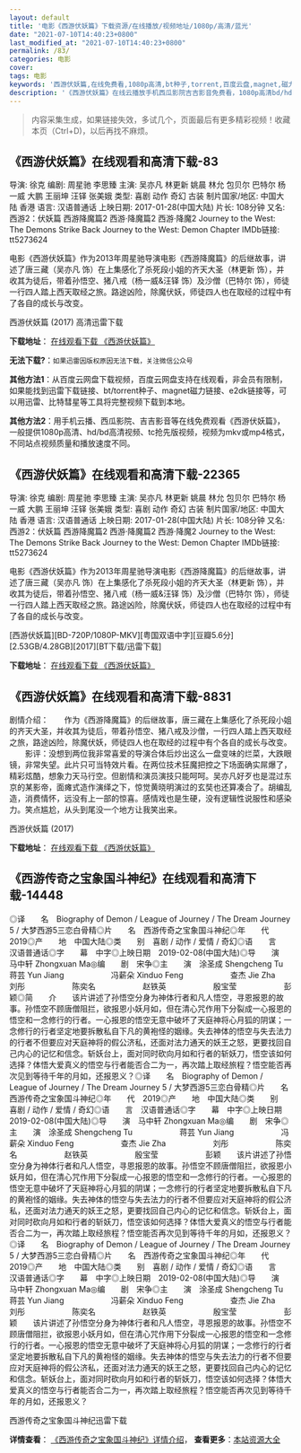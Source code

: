 ```yaml
---
layout: default
title: '电影《西游伏妖篇》下载资源/在线播放/视频地址/1080p/高清/蓝光'
date: "2021-07-10T14:40:23+0800"
last_modified_at: "2021-07-10T14:40:23+0800"
permalink: /83/
categories: 电影
cover:
tags: 电影
keywords: '西游伏妖篇,在线免费看,1080p高清,bt种子,torrent,百度云盘,magnet,磁力链,迅雷下载资源'
description: '《西游伏妖篇》在线云播放手机西瓜影院吉吉影音免费看，1080p高清bd/hd未删减完整版和tc抢先枪版，mkv/mp4格式，附带bt/torrent种子、magnet/磁力链、百度云盘、网盘资源迅雷下载链接'
---
```


>内容采集生成，如果链接失效，多试几个，页面最后有更多精彩视频！收藏本页（Ctrl+D)，以后再找不麻烦。


## 《西游伏妖篇》在线观看和高清下载-83

导演: 徐克 编剧: 周星驰 李思臻 主演: 吴亦凡 林更新 姚晨 林允 包贝尔 巴特尔 杨一威 大鹏 王丽坤 汪铎 张美娥 类型: 喜剧 动作 奇幻 古装 制片国家/地区: 中国大陆 香港 语言: 汉语普通话 上映日期: 2017-01-28(中国大陆) 片长: 108分钟 又名: 西游2：伏妖篇 西游降魔篇2 西游·降魔篇2 西游·降魔2 Journey to the West: The Demons Strike Back Journey to the West: Demon Chapter IMDb链接: tt5273624

电影《西游伏妖篇》作为2013年周星驰导演电影《西游降魔篇》的后继故事，讲述了唐三藏（吴亦凡 饰）在上集感化了杀死段小姐的齐天大圣（林更新 饰），并收其为徒后，带着孙悟空、猪八戒（杨一威&汪铎 饰）及沙僧（巴特尔 饰），师徒一行四人踏上西天取经之旅。路途凶险，除魔伏妖，师徒四人也在取经的过程中有了各自的成长与改变。


西游伏妖篇 (2017) 高清迅雷下载

**下载地址**： [在线观看下载 《西游伏妖篇》](https://www.xl720.com/thunder/23354.html) 


**无法下载?**：`如果迅雷因版权原因无法下载，关注微信公众号 `

**其他方法1**：从百度云网盘下载视频，百度云网盘支持在线观看，非会员有限制，如果能找到迅雷下载链接、bt/torrent种子、magnet磁力链接、e2dk链接等，可以用迅雷、比特彗星等工具将完整视频下载到本地。

**其他方法2**：用手机云播、西瓜影院、吉吉影音等在线免费观看《西游伏妖篇》，一般提供1080p高清、hd/bd高清视频、tc抢先版视频，视频为mkv或mp4格式，不同站点视频质量和播放速度不同。


## 《西游伏妖篇》在线观看和高清下载-22365

导演: 徐克 编剧: 周星驰 李思臻 主演: 吴亦凡 林更新 姚晨 林允 包贝尔 巴特尔 杨一威 大鹏 王丽坤 汪铎 张美娥 类型: 喜剧 动作 奇幻 古装 制片国家/地区: 中国大陆 香港 语言: 汉语普通话 上映日期: 2017-01-28(中国大陆) 片长: 108分钟 又名: 西游2：伏妖篇 西游降魔篇2 西游·降魔篇2 西游·降魔2 Journey to the West: The Demons Strike Back Journey to the West: Demon Chapter IMDb链接: tt5273624

电影《西游伏妖篇》作为2013年周星驰导演电影《西游降魔篇》的后继故事，讲述了唐三藏（吴亦凡 饰）在上集感化了杀死段小姐的齐天大圣（林更新 饰），并收其为徒后，带着孙悟空、猪八戒（杨一威&汪铎 饰）及沙僧（巴特尔 饰），师徒一行四人踏上西天取经之旅。路途凶险，除魔伏妖，师徒四人也在取经的过程中有了各自的成长与改变。


[西游伏妖篇][BD-720P/1080P-MKV][粤国双语中字][豆瓣5.6分][2.53GB/4.28GB][2017][BT下载/迅雷下载]

**下载地址**： [在线观看下载 《西游伏妖篇》](https://www.btdx8.com/torrent/journey_to_the_west_the_demons_strike-back_2017.html) 


## 《西游伏妖篇》在线观看和高清下载-8831

剧情介绍：　　作为《西游降魔篇》的后继故事，唐三藏在上集感化了杀死段小姐的齐天大圣，并收其为徒后，带着孙悟空、猪八戒及沙僧，一行四人踏上西天取经之旅，路途凶险，除魔伏妖，师徒四人也在取经的过程中有个各自的成长与改变。 　　影评：没想到两位我非常喜爱的导演合体后炒出这么一盘变味的烂菜，大跌眼镜，非常失望。此片只可当特效片看。在两位技术狂魔把控之下场面确实屌爆了，精彩炫酷，想象力天马行空。但剧情和演员演技只能呵呵。吴亦凡好歹也是混过东京的某影帝，面瘫式造作演绎之下，惊觉黄晓明演过的玄奘也还算凑合了。胡编乱造，消费情怀，远没有上一部的惊喜。感情戏也是生硬，没有逻辑性说服性和感染力。笑点尴尬，从头到尾没一个地方让我笑出来。


西游伏妖篇 (2017)

**下载地址**： [在线观看下载 《西游伏妖篇》](https://www.btbtdy.me/btdy/dy9675.html) 


## 《西游传奇之宝象国斗神纪》在线观看和高清下载-14448

◎译　　名　Biography of Demon / League of Journey / The Dream Journey 5 / 大梦西游5三恋白骨精◎片　　名　西游传奇之宝象国斗神纪◎年　　代　2019◎产　　地　中国大陆◎类　　别　喜剧 / 动作 / 爱情 / 奇幻◎语　　言　汉语普通话◎字　　幕　中字◎上映日期　2019-02-08(中国大陆)◎导　　演　马中轩 Zhongxuan Ma◎编　　剧　宋争◎主　　演　涂圣成 Shengcheng Tu　　　　　　蒋芸 Yun Jiang　　　　　　冯薪朵 Xinduo Feng　　　　　　查杰 Jie Zha　　　　　　刘彤　　　　　　陈奕名　　　　　　赵铁英　　　　　　殷宝莹　　　　　　彭颖◎简　　介　　该片讲述了孙悟空分身为神体行者和凡人悟空，寻恩报恩的故事。孙悟空不顾唐僧阻拦，欲报恩小妖月如，但在清心咒作用下分裂成一心报恩的悟空和一念修行的行者。一心报恩的悟空无意中破坏了天庭神将心月狐的阴谋；一念修行的行者坚定地要拆散私自下凡的黄袍怪的姻缘。失去神体的悟空与失去法力的行者不但要应对天庭神将的假公济私，还面对法力通天的妖王之怒，更要找回自己内心的记忆和信念。斩妖台上，面对同时砍向月如和行者的斩妖刀，悟空该如何选择？体悟大爱真义的悟空与行者能否合二为一，再次踏上取经旅程？悟空能否再次见到等待千年的月如，还报恩义？◎译　　名　Biography of Demon / League of Journey / The Dream Journey 5 / 大梦西游5三恋白骨精◎片　　名　西游传奇之宝象国斗神纪◎年　　代　2019◎产　　地　中国大陆◎类　　别　喜剧 / 动作 / 爱情 / 奇幻◎语　　言　汉语普通话◎字　　幕　中字◎上映日期　2019-02-08(中国大陆)◎导　　演　马中轩 Zhongxuan Ma◎编　　剧　宋争◎主　　演　涂圣成 Shengcheng Tu　　　　　　蒋芸 Yun Jiang　　　　　　冯薪朵 Xinduo Feng　　　　　　查杰 Jie Zha　　　　　　刘彤　　　　　　陈奕名　　　　　　赵铁英　　　　　　殷宝莹　　　　　　彭颖　　该片讲述了孙悟空分身为神体行者和凡人悟空，寻恩报恩的故事。孙悟空不顾唐僧阻拦，欲报恩小妖月如，但在清心咒作用下分裂成一心报恩的悟空和一念修行的行者。一心报恩的悟空无意中破坏了天庭神将心月狐的阴谋；一念修行的行者坚定地要拆散私自下凡的黄袍怪的姻缘。失去神体的悟空与失去法力的行者不但要应对天庭神将的假公济私，还面对法力通天的妖王之怒，更要找回自己内心的记忆和信念。斩妖台上，面对同时砍向月如和行者的斩妖刀，悟空该如何选择？体悟大爱真义的悟空与行者能否合二为一，再次踏上取经旅程？悟空能否再次见到等待千年的月如，还报恩义？◎译　　名　Biography of Demon / League of Journey / The Dream Journey 5 / 大梦西游5三恋白骨精◎片　　名　西游传奇之宝象国斗神纪◎年　　代　2019◎产　　地　中国大陆◎类　　别　喜剧 / 动作 / 爱情 / 奇幻◎语　　言　汉语普通话◎字　　幕　中字◎上映日期　2019-02-08(中国大陆)◎导　　演　马中轩 Zhongxuan Ma◎编　　剧　宋争◎主　　演　涂圣成 Shengcheng Tu　　　　　　蒋芸 Yun Jiang　　　　　　冯薪朵 Xinduo Feng　　　　　　查杰 Jie Zha　　　　　　刘彤　　　　　　陈奕名　　　　　　赵铁英　　　　　　殷宝莹　　　　　　彭颖　　该片讲述了孙悟空分身为神体行者和凡人悟空，寻恩报恩的故事。孙悟空不顾唐僧阻拦，欲报恩小妖月如，但在清心咒作用下分裂成一心报恩的悟空和一念修行的行者。一心报恩的悟空无意中破坏了天庭神将心月狐的阴谋；一念修行的行者坚定地要拆散私自下凡的黄袍怪的姻缘。失去神体的悟空与失去法力的行者不但要应对天庭神将的假公济私，还面对法力通天的妖王之怒，更要找回自己内心的记忆和信念。斩妖台上，面对同时砍向月如和行者的斩妖刀，悟空该如何选择？体悟大爱真义的悟空与行者能否合二为一，再次踏上取经旅程？悟空能否再次见到等待千年的月如，还报恩义？


西游传奇之宝象国斗神纪迅雷下载

**详情查看**： [《西游传奇之宝象国斗神纪》详情介绍](/movie/14448/)， **查看更多**：[本站资源大全](/movie/t/all/)

